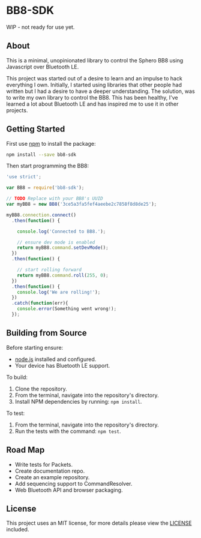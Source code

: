 # BB8-SDK

WIP - not ready for use yet.

## About

This is a minimal, unopinionated library to control the Sphero BB8 using Javascript over Bluetooth LE.

This project was started out of a desire to learn and an impulse to hack everything I own. Initially, I started using libraries that other people had written but I had a desire to have a deeper understanding. The solution, was to write my own library to control the BB8. This has been healthy, I've learned a lot about Bluetooth LE and has inspired me to use it in other projects.

## Getting Started

First use [npm](https://www.npmjs.com/) to install the package:

```bash
npm install --save bb8-sdk
```

Then start programming the BB8:

```javascript
'use strict';

var BB8 = require('bb8-sdk');

// TODO Replace with your BB8's UUID
var myBB8 = new BB8('3ce5a3fa5fef4aeebe2c7858f8d8de25');

myBB8.connection.connect()
  .then(function() {

    console.log('Connected to BB8.');

    // ensure dev mode is enabled
    return myBB8.command.setDevMode();
  })
  .then(function() {

    // start rolling forward
    return myBB8.command.roll(255, 0);
  })
  .then(function() {
    console.log('We are rolling!');
  })
  .catch(function(err){
    console.error(Something went wrong!);
  });
```

## Building from Source

Before starting ensure:

- [node.js](https://nodejs.org/en/) installed and configured.
- Your device has Bluetooth LE support.

To build:

1. Clone the repository.
1. From the terminal, navigate into the repository's directory.
1. Install NPM dependencies by running: `npm install`.

To test:

1. From the terminal, navigate into the repository's directory.
1. Run the tests with the command: `npm test`.

## Road Map

- Write tests for Packets.
- Create documentation repo.
- Create an example repository.
- Add sequencing support to CommandResolver.
- Web Bluetooth API and browser packaging.

## License

This project uses an MIT license, for more details please view the [LICENSE](/LICENSE) included.
